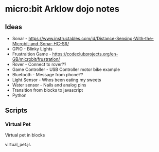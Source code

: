 # micro:bit Arklow dojo notes 

## Ideas

* Sonar - https://www.instructables.com/id/Distance-Sensing-With-the-Microbit-and-Sonar-HC-SR/
* GPIO - Blinky Lights
* Frustraition Game - https://codeclubprojects.org/en-GB/microbit/frustration/
* Rover - Connect to rover??
* Game Controller - USB Controller motor bike example
* Bluetooth - Message from phone??
* Light Sensor - Whos been eating my sweets
* Water sensor - Nails and analog pins
* Transition from blocks to javascript
* Python 

## Scripts

### Virtual Pet 

Virtual pet in blocks

virtual_pet.js



